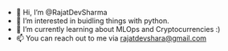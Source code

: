 - 👋 Hi, I’m @RajatDevSharma
- 👀 I’m interested in buidling things with python.
- 🌱 I’m currently learning about MLOps and Cryptocurrencies :)
- 📫 You can reach out to me via rajatdevshara@gmail.com

<!---
RajatDevSharma/RajatDevSharma is a ✨ special ✨ repository because its `README.md` (this file) appears on your GitHub profile.
You can click the Preview link to take a look at your changes.
--->
